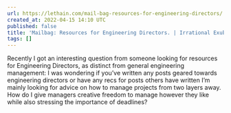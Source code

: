 ```yaml
---
url: https://lethain.com/mail-bag-resources-for-engineering-directors/
created_at: 2022-04-15 14:10 UTC
published: false
title: 'Mailbag: Resources for Engineering Directors. | Irrational Exuberance'
tags: []
---
```


Recently I got an interesting question from someone looking for resources for Engineering Directors, as distinct from general engineering management:
 I was wondering if you’ve written any posts geared towards engineering directors or have any recs for posts others have written I’m mainly looking for advice on how to manage projects from two layers away. How do I give managers creative freedom to manage however they like while also stressing the importance of deadlines?
